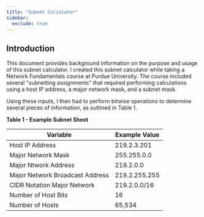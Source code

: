 ```yaml
---
title: "Subnet Calculator"
sidebar:
  exclude: true
---
```

## Introduction

This document provides background information on the purpose and usage of this subnet calculator. I created this subnet calculator while taking a Network Fundamentals course at Purdue University. The course included several "subnetting assignments" that required performing calculations using a host IP address, a major network mask, and a subnet mask. 

Using these inputs, I then had to perform bitwise operations to determine several pieces of information, as outlined in Table 1.

**Table 1 - Example Subnet Sheet**

|   Variable | Example Value  |
|--------|------|
|    Host IP Address | 219.2.3.201   |
|  Major Network Mask | 255.255.0.0   |
|  Major Ntwork Address | 219.2.0.0  |
|  Major Network Broadcast Address | 219.2.255.255   |
|  CIDR Notation Major Network | 219.2.0.0/16   |
|  Number of Host Bits | 16   |
|  Number of Hosts | 65,534   |
